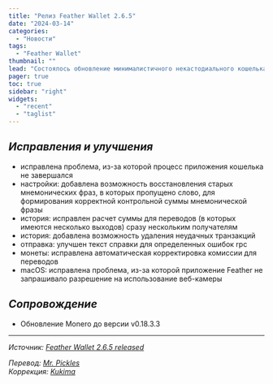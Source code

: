 ```yaml
---
title: "Релиз Feather Wallet 2.6.5"
date: "2024-03-14"
categories:
  - "Новости"
tags:
  - "Feather Wallet"
thumbnail: ""  
lead: "Состоялось обновление минималистичного некастодиального кошелька по типу Electrum, Feather Wallet, до версии 2.6.5"
pager: true
toc: true
sidebar: "right"
widgets:
  - "recent"
  - "taglist"
---
```


## _Исправления и улучшения_

- исправлена проблема, из-за которой процесс приложения кошелька не завершался
- настройки: добавлена возможность восстановления старых мнемонических фраз, в которых пропущено слово, для формирования корректной контрольной суммы мнемонической фразы
- история: исправлен расчет суммы для переводов (в которых имеются несколько выходов) сразу нескольким получателям
- история: добавлена возможность удаления неудачных транзакций
- отправка: улучшен текст справки для определенных ошибок rpc
- монеты: исправлена автоматическая корректировка комиссии для переводов
- macOS: исправлена проблема, из-за которой приложение Feather не запрашивало разрешение на использование веб-камеры

## _Сопровождение_

- Обновление Monero до версии v0.18.3.3

---

_Источник: [Feather Wallet 2.6.5 released](https://featherwallet.org/changelog/)_

_Перевод: [Mr. Pickles](https://t.me/v1docq47)_  
_Коррекция: [Kukima](https://t.me/Kukima)_
